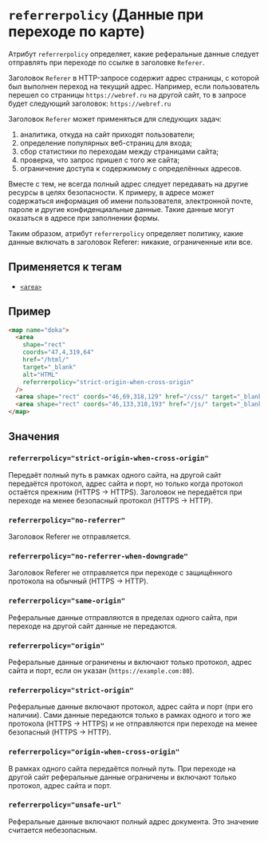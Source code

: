 # `referrerpolicy` (Данные при переходе по карте)

Атрибут `referrerpolicy` определяет, какие реферальные данные следует отправлять при переходе по ссылке в заголовке `Referer`.

Заголовок `Referer` в HTTP-запросе содержит адрес страницы, с которой был выполнен переход на текущий адрес. Например, если пользователь перешел со страницы `https://webref.ru` на другой сайт, то в запросе будет следующий заголовок: `https://webref.ru`

Заголовок `Referer` может применяться для следующих задач:

1. аналитика, откуда на сайт приходят пользователи;
2. определение популярных веб-страниц для входа;
3. сбор статистики по переходам между страницами сайта;
4. проверка, что запрос пришел с того же сайта;
5. ограничение доступа к содержимому с определённых адресов.

Вместе с тем, не всегда полный адрес следует передавать на другие ресурсы в целях безопасности. К примеру, в адресе может содержаться информация об имени пользователя, электронной почте, пароле и другие конфиденциальные данные. Такие данные могут оказаться в адресе при заполнении формы.

Таким образом, атрибут `referrerpolicy` определяет политику, какие данные включать в заголовок Referer: никакие, ограниченные или все.

## Применяется к тегам

- [`<area>`](<../TAGS MEDIA/area (ССЫЛКИ НА ОБЛАСТИ КАРТИНКИ).md>)

## Пример

```html
<map name="doka">
  <area
    shape="rect"
    coords="47,4,319,64"
    href="/html/"
    target="_blank"
    alt="HTML"
    referrerpolicy="strict-origin-when-cross-origin"
  />
  <area shape="rect" coords="46,69,318,129" href="/css/" target="_blank" alt="CSS" />
  <area shape="rect" coords="46,133,318,193" href="/js/" target="_blank" alt="JS" />
</map>
```

## Значения

### `referrerpolicy="strict-origin-when-cross-origin"`

Передаёт полный путь в рамках одного сайта, на другой сайт передаётся протокол, адрес сайта и порт, но только когда протокол остаётся прежним (HTTPS → HTTPS). Заголовок не передаётся при переходе на менее безопасный протокол (HTTPS → HTTP).

### `referrerpolicy="no-referrer"`

Заголовок Referer не отправляется.

### `referrerpolicy="no-referrer-when-downgrade"`

Заголовок Referer не отправляется при переходе с защищённого протокола на обычный (HTTPS → HTTP).

### `referrerpolicy="same-origin"`

Реферальные данные отправляются в пределах одного сайта, при переходе на другой сайт данные не передаются.

### `referrerpolicy="origin"`

Реферальные данные ограничены и включают только протокол, адрес сайта и порт, если он указан (`https://example.com:80`).

### `referrerpolicy="strict-origin"`

Реферальные данные включают протокол, адрес сайта и порт (при его наличии). Сами данные передаются только в рамках одного и того же протокола (HTTPS → HTTPS) и не отправляются при переходе на менее безопасный (HTTPS → HTTP).

### `referrerpolicy="origin-when-cross-origin"`

В рамках одного сайта передаётся полный путь. При переходе на другой сайт реферальные данные ограничены и включают только протокол, адрес сайта и порт.

### `referrerpolicy="unsafe-url"`

Реферальные данные включают полный адрес документа. Это значение считается небезопасным.
